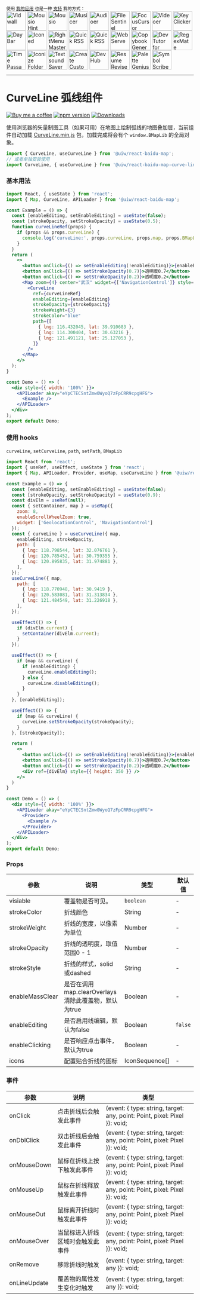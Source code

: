 <div markdown="1">
  <sup>使用 <a href="https://wangchujiang.com/#/app" target="_blank">我的应用</a> 也是一种 <a href="https://wangchujiang.com/#/sponsor" target="_blank">支持</a> 我的方式：</sup>
  <br>
    <a target="_blank" href="https://apps.apple.com/app/Vidwall/6747587746" title="Vidwall for macOS"><img align="center" alt="Vidwall" height="52" width="52" src="https://github.com/user-attachments/assets/7b5df70a-ed91-4d4b-85be-f00e60a09ce9"></a>
    <a target="_blank" href="https://wangchujiang.com/mousio-hint/" title="Mousio Hint for macOS"><img align="center" alt="Mousio Hint" height="52" width="52" src="https://github.com/user-attachments/assets/3c0af128-0cef-44e5-a8db-4741dc5a6690"></a>
    <a target="_blank" href="https://apps.apple.com/app/6746747327" title="Mousio for macOS"><img align="center" alt="Mousio" height="52" width="52" src="https://github.com/user-attachments/assets/9edf61ff-5a6c-4676-9cc2-8fd3c1ad0dfb"></a>
    <a target="_blank" href="https://apps.apple.com/app/6745227444" title="Musicer for macOS"><img align="center" alt="Musicer" height="52" width="52" src="https://github.com/user-attachments/assets/b7abfba8-88ff-4c86-a125-43073d5aef22"></a>
    <a target="_blank" href="https://apps.apple.com/app/6743841447" title="Audioer for macOS"><img align="center" alt="Audioer" height="52" width="52" src="https://github.com/user-attachments/assets/7a836865-8c90-4119-87bc-19e06a76c957"></a>
    <a target="_blank" href="https://apps.apple.com/app/6744690194" title="FileSentinel for macOS"><img align="center" alt="FileSentinel" height="52" width="52" src="https://github.com/user-attachments/assets/28bce2cc-290e-45bf-9068-585ff6ecafe9"></a>
    <a target="_blank" href="https://apps.apple.com/app/6743495172" title="FocusCursor for macOS"><img align="center" alt="FocusCursor" height="52" width="52" src="https://github.com/user-attachments/assets/d543668a-737b-4853-a6bb-eaa269e69836"></a>
    <a target="_blank" href="https://apps.apple.com/app/6742680573" title="Videoer for macOS"><img align="center" alt="Videoer" height="52" width="52" src="https://github.com/user-attachments/assets/10ffb0f1-0625-40d6-93f1-2c2496592595"></a>
    <a target="_blank" href="https://apps.apple.com/app/6740425504" title="KeyClicker for macOS"><img align="center" alt="KeyClicker" height="52" width="52" src="https://github.com/user-attachments/assets/5a19fcb9-cb81-4855-b4ea-31c604d9612a"></a>
    <a target="_blank" href="https://apps.apple.com/app/6739052447" title="DayBar for macOS"><img align="center" alt="DayBar" height="52" width="52" src="https://github.com/user-attachments/assets/771b608d-594c-492d-8532-d9231e383f5b"></a>
    <a target="_blank" href="https://apps.apple.com/app/6739444407" title="Iconed for macOS"><img align="center" alt="Iconed" height="52" width="52" src="https://github.com/user-attachments/assets/8a35dc7b-4faf-4e2a-9311-f66d6844a896"></a>
    <a target="_blank" href="https://apps.apple.com/app/6737160756" title="RightMenu Master for macOS"><img align="center" alt="RightMenu Master" height="52" width="52" src="https://github.com/user-attachments/assets/39a76541-71bf-4de7-a01c-c62f0557dff5"></a>
    <a target="_blank" href="https://apps.apple.com/app/6723903021" title="Paste Quick for macOS"><img align="center" alt="Quick RSS" height="52" width="52" src="https://github.com/user-attachments/assets/bdaad5b7-9810-44ce-8f17-8410864465d2"></a>
    <a target="_blank" href="https://apps.apple.com/app/6670696072" title="Quick RSS for macOS/iOS"><img align="center" alt="Quick RSS" height="52" width="52" src="https://github.com/user-attachments/assets/374106b5-a448-4d1d-9ccb-b04b6bc681ed"></a>
    <a target="_blank" href="https://apps.apple.com/app/6670167443" title="Web Serve for macOS"><img align="center" alt="Web Serve" height="52" width="52" src="https://github.com/user-attachments/assets/e1d9f76f-0f3d-4ba5-8a15-253ee173bb1c"></a>
    <a target="_blank" href="https://apps.apple.com/app/6503953628" title="Copybook Generator for macOS/iOS"><img align="center" alt="Copybook Generator" height="52" width="52" src="https://github.com/jaywcjlove/jaywcjlove/assets/1680273/b90e42ff-158b-4534-82ca-5898fd0e8d73"></a>
    <a target="_blank" href="https://apps.apple.com/app/6471227008" title="DevTutor for macOS/iOS"><img align="center" alt="DevTutor for SwiftUI" height="52" width="52" src="https://github.com/jaywcjlove/jaywcjlove/assets/1680273/f15c154d-0192-48eb-8e0e-9e245ffd974a"></a>
    <a target="_blank" href="https://apps.apple.com/app/6479819388" title="RegexMate for macOS/iOS"><img align="center" alt="RegexMate" height="52" width="52" src="https://github.com/jaywcjlove/jaywcjlove/assets/1680273/aabe5aa9-9a96-4390-8bed-c3e4023d0dea"></a>
    <a target="_blank" href="https://apps.apple.com/app/6479194014" title="Time Passage for macOS/iOS"><img align="center" alt="Time Passage" height="52" width="52" src="https://github.com/jaywcjlove/time-passage/assets/1680273/6f30e429-e6f3-4dbe-9921-a5effe2a05e9"></a>
    <a target="_blank" href="https://apps.apple.com/app/6478772538" title="IconizeFolder for macOS"><img align="center" alt="Iconize Folder" height="52" width="52" src="https://github.com/jaywcjlove/jaywcjlove/assets/1680273/fa9d8b9c-1e51-4ded-877c-fa5b21c47220"></a>
    <a target="_blank" href="https://apps.apple.com/app/6478511402" title="Textsound Saver for macOS/iOS"><img align="center" alt="Textsound Saver" height="52" width="52" src="https://github.com/jaywcjlove/jaywcjlove/assets/1680273/0595e842-980b-4574-8891-a8ba853a08be"></a>
    <a target="_blank" href="https://apps.apple.com/app/6476924627" title="Create Custom Symbols for macOS"><img align="center" alt="Create Custom Symbols" height="52" width="52" src="https://github.com/jaywcjlove/jaywcjlove/assets/1680273/8cd022ce-a3f1-4e89-b7c6-6fbd0d4db77c"></a>
    <a target="_blank" href="https://apps.apple.com/app/6476452351" title="DevHub for macOS"><img align="center" alt="DevHub" height="52" width="52" src="https://github.com/user-attachments/assets/4a44a4fd-67ce-430b-af0a-72f18feaa47d"></a>
    <a target="_blank" href="https://apps.apple.com/app/6476400184" title="Resume Revise for macOS"><img align="center" alt="Resume Revise" height="52" width="52" src="https://github.com/jaywcjlove/jaywcjlove/assets/1680273/c9954a20-1905-48de-bdf8-d71837974aa2"></a>
    <a target="_blank" href="https://apps.apple.com/app/6472593276" title="Palette Genius for macOS"><img align="center" alt="Palette Genius" height="52" width="52" src="https://github.com/jaywcjlove/jaywcjlove/assets/1680273/27340413-d355-45b2-8f6f-6ac37682d957"></a>
    <a target="_blank" href="https://apps.apple.com/app/6470879005" title="Symbol Scribe for macOS"><img align="center" alt="Symbol Scribe" height="52" width="52" src="https://github.com/jaywcjlove/jaywcjlove/assets/1680273/c7249f05-fa70-4def-a1e9-571d5f171fc9"></a>
  <br/>
</div>
<hr>

CurveLine 弧线组件
===

[![Buy me a coffee](https://img.shields.io/badge/Buy%20me%20a%20coffee-048754?logo=buymeacoffee)](https://jaywcjlove.github.io/#/sponsor)
[![npm version](https://img.shields.io/npm/v/@uiw/react-baidu-map-curve-line.svg)](https://www.npmjs.com/package/@uiw/react-baidu-map-curve-line)
[![Downloads](https://img.shields.io/npm/dm/@uiw/react-baidu-map-curve-line.svg?style=flat)](https://www.npmjs.com/package/@uiw/react-baidu-map-curve-line)

使用浏览器的矢量制图工具（如果可用）在地图上绘制弧线的地图叠加层，当前组件自动加载 [CurveLine.min.js](https://api.map.baidu.com/library/CurveLine/1.5/src/CurveLine.min.js) 包，加载完成将会有个 `window.BMapLib` 的全局对象。

```jsx
import { CurveLine, useCurveLine } from '@uiw/react-baidu-map';
// 或者单独安装使用
import CurveLine, { useCurveLine } from '@uiw/react-baidu-map-curve-line';
```

### 基本用法

```jsx mdx:preview
import React, { useState } from 'react';
import { Map, CurveLine, APILoader } from '@uiw/react-baidu-map';

const Example = () => {
  const [enableEditing, setEnableEditing] = useState(false);
  const [strokeOpacity, setStrokeOpacity] = useState(0.5);
  function curveLineRef(props) {
    if (props && props.curveLine) {
      console.log('curveLine:', props.curveLine, props.map, props.BMapLib);
    }
  }
  return (
    <>
      <button onClick={() => setEnableEditing(!enableEditing)}>{enableEditing ? '取消编辑' : '编辑'}</button>
      <button onClick={() => setStrokeOpacity(0.7)}>透明度0.7</button>
      <button onClick={() => setStrokeOpacity(0.2)}>透明度0.2</button>
      <Map zoom={4} center="武汉" widget={['NavigationControl']} style={{ height: 350 }}>
        <CurveLine
          ref={curveLineRef}
          enableEditing={enableEditing}
          strokeOpacity={strokeOpacity}
          strokeWeight={3}
          strokeColor="blue"
          path={[
            { lng: 116.432045, lat: 39.910683 },
            { lng: 114.300404, lat: 30.63216 },
            { lng: 121.491121, lat: 25.127053 },
          ]}
        />
      </Map>
    </>
  );
}

const Demo = () => (
  <div style={{ width: '100%' }}>
    <APILoader akay="eYpCTECSntZmw0WyoQ7zFpCRR9cpgHFG">
      <Example />
    </APILoader>
  </div>
);
export default Demo;
```

### 使用 hooks

`curveLine`, `setCurveLine`, `path`, `setPath`, `BMapLib`

```jsx mdx:preview
import React from 'react';
import { useRef, useEffect, useState } from 'react';
import { Map, APILoader, Provider, useMap, useCurveLine } from '@uiw/react-baidu-map';

const Example = () => {
  const [enableEditing, setEnableEditing] = useState(false);
  const [strokeOpacity, setStrokeOpacity] = useState(0.9);
  const divElm = useRef(null);
  const { setContainer, map } = useMap({
    zoom: 8,
    enableScrollWheelZoom: true,
    widget: ['GeolocationControl', 'NavigationControl']
  });
  const { curveLine } = useCurveLine({ map,
    enableEditing, strokeOpacity,
    path: [
      { lng: 118.798544, lat: 32.076761 },
      { lng: 120.785452, lat: 30.759355 },
      { lng: 120.895835, lat: 31.974881 },
    ],
  });
  useCurveLine({ map,
    path: [
      { lng: 118.770948, lat: 30.9419 },
      { lng: 120.583081, lat: 31.313834 },
      { lng: 121.484549, lat: 31.226918 },
    ],
  });

  useEffect(() => {
    if (divElm.current) {
      setContainer(divElm.current);
    }
  });

  useEffect(() => {
    if (map && curveLine) {
      if (enableEditing) {
        curveLine.enableEditing();
      } else {
        curveLine.disableEditing();
      }
    }
  }, [enableEditing]);

  useEffect(() => {
    if (map && curveLine) {
      curveLine.setStrokeOpacity(strokeOpacity);
    }
  }, [strokeOpacity]);

  return (
    <>
      <button onClick={() => setEnableEditing(!enableEditing)}>{enableEditing ? '取消编辑' : '编辑'}</button>
      <button onClick={() => setStrokeOpacity(0.7)}>透明度0.7</button>
      <button onClick={() => setStrokeOpacity(0.2)}>透明度0.2</button>
      <div ref={divElm} style={{ height: 350 }} />
    </>
  )
}

const Demo = () => (
  <div style={{ width: '100%' }}>
    <APILoader akay="eYpCTECSntZmw0WyoQ7zFpCRR9cpgHFG">
      <Provider>
        <Example />
      </Provider>
    </APILoader>
  </div>
);
export default Demo;
```

### Props

| 参数 | 说明 | 类型 | 默认值 |
| ----- | ----- | ----- | ----- |
| visiable | 覆盖物是否可见。 | `boolean` | - |
| strokeColor |  折线颜色 | String | - |
| strokeWeight |  折线的宽度，以像素为单位 | Number | - |
| strokeOpacity |  折线的透明度，取值范围0 - 1 | Number | - |
| strokeStyle |  折线的样式，solid或dashed | String | - |
| enableMassClear |  是否在调用map.clearOverlays清除此覆盖物，默认为true | Boolean | - |
| enableEditing |  是否启用线编辑，默认为false | Boolean | `false` |
| enableClicking |  是否响应点击事件，默认为true | Boolean | - |
| icons | 配置贴合折线的图标 | IconSequence[] | - |

### 事件

| 参数 | 说明 | 类型 |
| ----- | ----- | ----- |
| onClick | 点击折线后会触发此事件 | (event: { type: string, target: any, point: Point, pixel: Pixel }): void; |
| onDblClick | 双击折线后会触发此事件 | (event: { type: string, target: any, point: Point, pixel: Pixel }): void; |
| onMouseDown | 鼠标在折线上按下触发此事件 | (event: { type: string, target: any, point: Point, pixel: Pixel }): void; |
| onMouseUp | 鼠标在折线释放触发此事件 | (event: { type: string, target: any, point: Point, pixel: Pixel }): void; |
| onMouseOut | 鼠标离开折线时触发此事件 | (event: { type: string, target: any, point: Point, pixel: Pixel }): void; |
| onMouseOver | 当鼠标进入折线区域时会触发此事件 | (event: { type: string, target: any, point: Point, pixel: Pixel }): void; |
| onRemove | 移除折线时触发 | (event: { type: string, target: any }): void; |
| onLineUpdate | 覆盖物的属性发生变化时触发 | (event: { type: string, target: any }): void; |